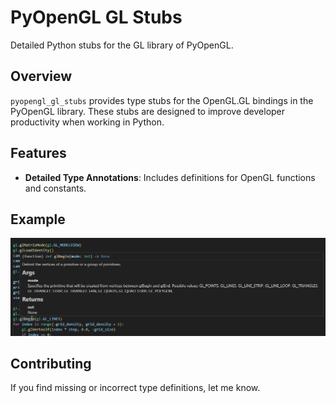 # PyOpenGL GL Stubs

Detailed Python stubs for the GL library of PyOpenGL.

## Overview

`pyopengl_gl_stubs` provides type stubs for the OpenGL.GL bindings in the PyOpenGL library. These stubs are designed to improve developer productivity when working in Python.

## Features

- **Detailed Type Annotations**: Includes definitions for OpenGL functions and constants.


## Example

![Example Usage](./docs/example.png)


## Contributing

If you find missing or incorrect type definitions, let me know.


